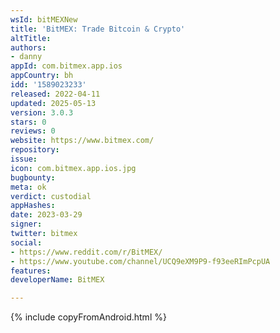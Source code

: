 ```yaml
---
wsId: bitMEXNew
title: 'BitMEX: Trade Bitcoin & Crypto'
altTitle: 
authors:
- danny
appId: com.bitmex.app.ios
appCountry: bh
idd: '1589023233'
released: 2022-04-11
updated: 2025-05-13
version: 3.0.3
stars: 0
reviews: 0
website: https://www.bitmex.com/
repository: 
issue: 
icon: com.bitmex.app.ios.jpg
bugbounty: 
meta: ok
verdict: custodial
appHashes: 
date: 2023-03-29
signer: 
twitter: bitmex
social:
- https://www.reddit.com/r/BitMEX/
- https://www.youtube.com/channel/UCQ9eXM9P9-f93eeRImPcpUA
features: 
developerName: BitMEX

---
```


{% include copyFromAndroid.html %}
